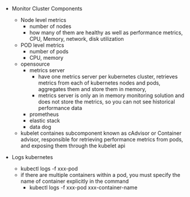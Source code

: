 - Monitor Cluster Components
    - Node level metrics
        - number of nodes
        - how many of them are healthy as well as performance metrics, CPU, Memory, network, disk utilization
    - POD level metrics
        - number of pods
        - CPU, memory
    - opensource
        - metrics server
            - have one metrics server per kubernetes cluster, retrieves metrics from each of kubernetes nodes and pods, aggregates them and store them in memory,
            - metrics server is only an in memory monitoring solution and does not store the metrics, 
            so you can not see historical performance data
        - prometheus
        - elastic stack 
        - data dog
    - kubelet containes subcomponent known as cAdvisor or Container advisor, responsible for retrieving performance metrics from pods, 
    and exposing them through the kubelet api
    
- Logs kubernetes
    - kubectl logs -f xxx-pod
    - if there are multiple containers within a pod, you must specify the name of container explicitly in the command   
        - kubectl logs -f xxx-pod xxx-container-name